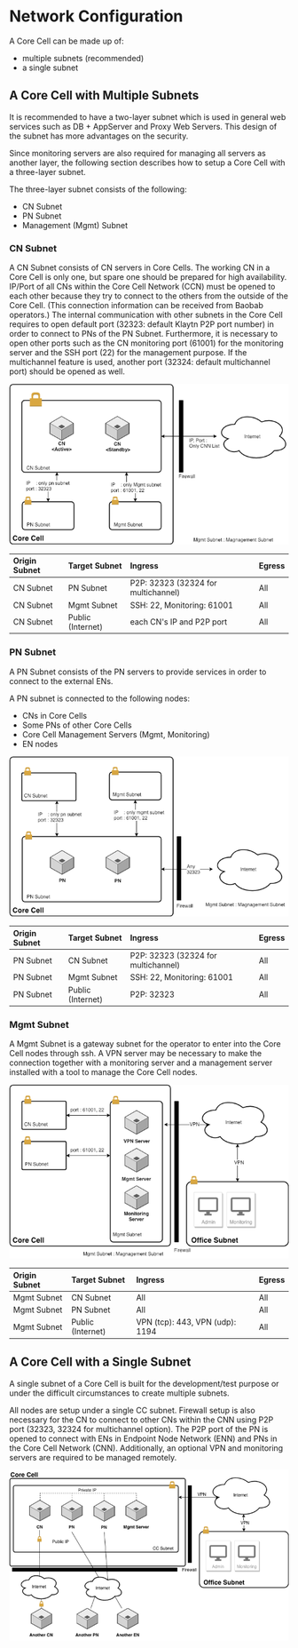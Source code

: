 # Network Configuration

A Core Cell can be made up of:

* multiple subnets \(recommended\)
* a single subnet

## A Core Cell with Multiple Subnets <a id="a-core-cell-with-multiple-subnets"></a>

It is recommended to have a two-layer subnet which is used in general web services such as DB + AppServer and Proxy Web Servers. This design of the subnet has more advantages on the security.

Since monitoring servers are also required for managing all servers as another layer, the following section describes how to setup a Core Cell with a three-layer subnet.

The three-layer subnet consists of the following:

* CN Subnet
* PN Subnet
* Management \(Mgmt\) Subnet

### CN Subnet <a id="cn-subnet"></a>

A CN Subnet consists of CN servers in Core Cells. The working CN in a Core Cell is only one, but spare one should be prepared for high availability. IP/Port of all CNs within the Core Cell Network \(CCN\) must be opened to each other because they try to connect to the others from the outside of the Core Cell. \(This connection information can be received from Baobab operators.\) The internal communication with other subnets in the Core Cell requires to open default port \(32323: default Klaytn P2P port number\) in order to connect to PNs of the PN Subnet. Furthermore, it is necessary to open other ports such as the CN monitoring port \(61001\) for the monitoring server and the SSH port \(22\) for the management purpose. If the multichannel feature is used, another port \(32324: default multichannel port\) should be opened as well.

![CN Subnet](../../.gitbook/assets/cn_subnet.png)

| Origin Subnet | Target Subnet | Ingress | Egress |
| :--- | :--- | :--- | :--- |
| CN Subnet | PN Subnet | P2P: 32323 \(32324 for multichannel\) | All |
| CN Subnet | Mgmt Subnet | SSH: 22, Monitoring: 61001 | All |
| CN Subnet | Public \(Internet\) | each CN's IP and P2P port | All |

### PN Subnet <a id="pn-subnet"></a>

A PN Subnet consists of the PN servers to provide services in order to connect to the external ENs.

A PN subnet is connected to the following nodes:

* CNs in Core Cells
* Some PNs of other Core Cells
* Core Cell Management Servers \(Mgmt, Monitoring\)
* EN nodes

![PN Subnet](../../.gitbook/assets/pn_subnet.png)

| Origin Subnet | Target Subnet | Ingress | Egress |
| :--- | :--- | :--- | :--- |
| PN Subnet | CN Subnet | P2P: 32323 \(32324 for multichannel\) | All |
| PN Subnet | Mgmt Subnet | SSH: 22, Monitoring: 61001 | All |
| PN Subnet | Public \(Internet\) | P2P: 32323 | All |

### Mgmt Subnet <a id="mgmt-subnet"></a>

A Mgmt Subnet is a gateway subnet for the operator to enter into the Core Cell nodes through ssh. A VPN server may be necessary to make the connection together with a monitoring server and a management server installed with a tool to manage the Core Cell nodes.

![Management Subnet](../../.gitbook/assets/admin_subnet.png)

| Origin Subnet | Target Subnet | Ingress | Egress |
| :--- | :--- | :--- | :--- |
| Mgmt Subnet | CN Subnet | All | All |
| Mgmt Subnet | PN Subnet | All | All |
| Mgmt Subnet | Public \(Internet\) | VPN \(tcp\): 443, VPN \(udp\): 1194 | All |

## A Core Cell with a Single Subnet <a id="a-core-cell-with-a-single-subnet"></a>

A single subnet of a Core Cell is built for the development/test purpose or under the difficult circumstances to create multiple subnets.

All nodes are setup under a single CC subnet. Firewall setup is also necessary for the CN to connect to other CNs within the CNN using P2P port \(32323, 32324 for multichannel option\). The P2P port of the PN is opened to connect with ENs in Endpoint Node Network \(ENN\) and PNs in the Core Cell Network \(CNN\). Additionally, an optional VPN and monitoring servers are required to be managed remotely.

![CC with a Single Subnet](../../.gitbook/assets/cc_single_subnet.png)

